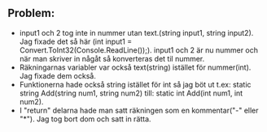 Problem:
-----------------
- input1 och 2 tog inte in nummer utan text.(string input1, string input2). Jag fixade det så här (int input1 = Convert.ToInt32(Console.ReadLine());). input1 och 2 är nu nummer och när man skriver in någåt så konverteras det til nummer.
- Räkningarnas variabler var också text(string) istället för nummer(int). Jag fixade dem också.
- Funktionerna hade också string istället för int så jag böt ut t.ex: static string Add(string num1, string num2) till: static int Add(int num1, int num2).
- I "return" delarna hade man satt räkningen som en kommentar("-" eller "*"). Jag tog bort dom och satt in rätta.
